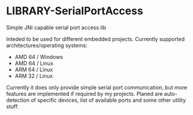 # LIBRARY-SerialPortAccess
Simple JNI capable serial port access lib

Inteded to be used for different embedded projects.
Currently supported architectures/operating systems:
- AMD 64 / Windows
- AMD 64 / Linux
- ARM 64 / Linux
- ARM 32 / Linux

Currently it does only provide simple serial port communication, but more features are implemented if required by my projects.
Planed are auto-detection of specific devices, list of available ports and some other utility stuff.
